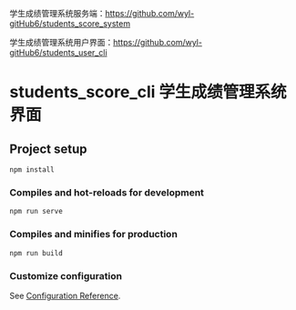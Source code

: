 学生成绩管理系统服务端：https://github.com/wyl-gitHub6/students_score_system

学生成绩管理系统用户界面：https://github.com/wyl-gitHub6/students_user_cli

# students_score_cli 学生成绩管理系统界面

## Project setup
```
npm install
```

### Compiles and hot-reloads for development
```
npm run serve
```

### Compiles and minifies for production
```
npm run build
```

### Customize configuration
See [Configuration Reference](https://cli.vuejs.org/config/).
